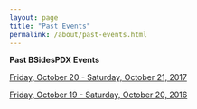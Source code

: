 ```yaml
---
layout: page
title: "Past Events"
permalink: /about/past-events.html
--- 
```


**Past BSidesPDX Events**

[Friday, October 20 - Saturday, October 21, 2017](../events/2017)  

[Friday, October 19 - Saturday, October 20, 2016](../events/2016)  
